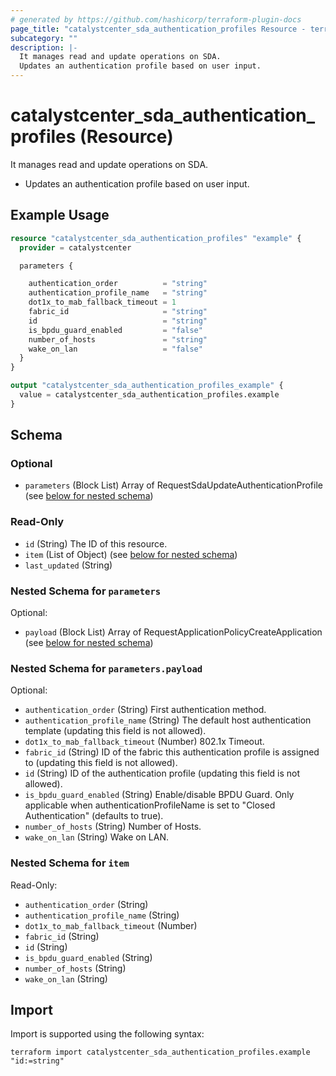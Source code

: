 ```yaml
---
# generated by https://github.com/hashicorp/terraform-plugin-docs
page_title: "catalystcenter_sda_authentication_profiles Resource - terraform-provider-catalystcenter"
subcategory: ""
description: |-
  It manages read and update operations on SDA.
  Updates an authentication profile based on user input.
---
```


# catalystcenter_sda_authentication_profiles (Resource)

It manages read and update operations on SDA.

- Updates an authentication profile based on user input.

## Example Usage

```terraform
resource "catalystcenter_sda_authentication_profiles" "example" {
  provider = catalystcenter

  parameters {

    authentication_order          = "string"
    authentication_profile_name   = "string"
    dot1x_to_mab_fallback_timeout = 1
    fabric_id                     = "string"
    id                            = "string"
    is_bpdu_guard_enabled         = "false"
    number_of_hosts               = "string"
    wake_on_lan                   = "false"
  }
}

output "catalystcenter_sda_authentication_profiles_example" {
  value = catalystcenter_sda_authentication_profiles.example
}
```

<!-- schema generated by tfplugindocs -->
## Schema

### Optional

- `parameters` (Block List) Array of RequestSdaUpdateAuthenticationProfile (see [below for nested schema](#nestedblock--parameters))

### Read-Only

- `id` (String) The ID of this resource.
- `item` (List of Object) (see [below for nested schema](#nestedatt--item))
- `last_updated` (String)

<a id="nestedblock--parameters"></a>
### Nested Schema for `parameters`

Optional:

- `payload` (Block List) Array of RequestApplicationPolicyCreateApplication (see [below for nested schema](#nestedblock--parameters--payload))

<a id="nestedblock--parameters--payload"></a>
### Nested Schema for `parameters.payload`

Optional:

- `authentication_order` (String) First authentication method.
- `authentication_profile_name` (String) The default host authentication template (updating this field is not allowed).
- `dot1x_to_mab_fallback_timeout` (Number) 802.1x Timeout.
- `fabric_id` (String) ID of the fabric this authentication profile is assigned to (updating this field is not allowed).
- `id` (String) ID of the authentication profile (updating this field is not allowed).
- `is_bpdu_guard_enabled` (String) Enable/disable BPDU Guard. Only applicable when authenticationProfileName is set to "Closed Authentication" (defaults to true).
- `number_of_hosts` (String) Number of Hosts.
- `wake_on_lan` (String) Wake on LAN.



<a id="nestedatt--item"></a>
### Nested Schema for `item`

Read-Only:

- `authentication_order` (String)
- `authentication_profile_name` (String)
- `dot1x_to_mab_fallback_timeout` (Number)
- `fabric_id` (String)
- `id` (String)
- `is_bpdu_guard_enabled` (String)
- `number_of_hosts` (String)
- `wake_on_lan` (String)

## Import

Import is supported using the following syntax:

```shell
terraform import catalystcenter_sda_authentication_profiles.example "id:=string"
```
